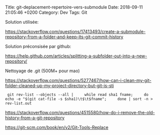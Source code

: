 Title:  git-deplacement-repertoire-vers-submodule
Date:   2018-09-11 21:05:46 +0200
Category: Dev
Tags: Git


Solution utilisée:

<https://stackoverflow.com/questions/17413493/create-a-submodule-repository-from-a-folder-and-keep-its-git-commit-history>

Solution préconsisée par github:

<https://help.github.com/articles/splitting-a-subfolder-out-into-a-new-repository/>

Nettoyage de .git (500M+ pour mao)

<https://stackoverflow.com/questions/5277467/how-can-i-clean-my-git-folder-cleaned-up-my-project-directory-but-git-is-sti>

	 git rev-list --objects --all |     while read sha1 fname;     do          echo -e "$(git cat-file -s $sha1)\t$\t$fname";     done | sort -n > rev-list.out

<https://stackoverflow.com/questions/4515580/how-do-i-remove-the-old-history-from-a-git-repository>

<https://git-scm.com/book/en/v2/Git-Tools-Replace>
